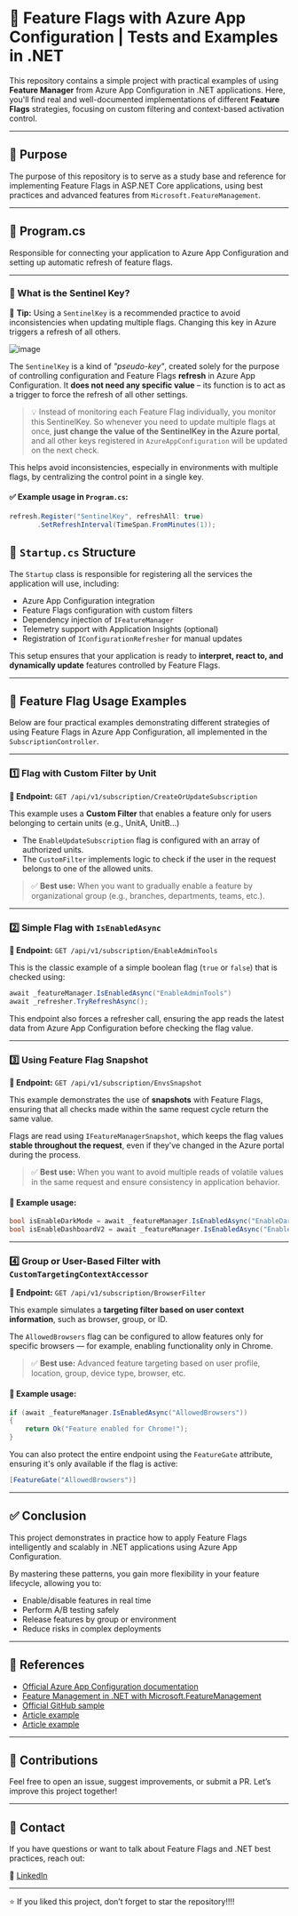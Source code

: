 # 🔁 Feature Flags with Azure App Configuration | Tests and Examples in .NET

This repository contains a simple project with practical examples of using **Feature Manager** from Azure App Configuration in .NET applications. Here, you'll find real and well-documented implementations of different **Feature Flags** strategies, focusing on custom filtering and context-based activation control.

---

## 🚀 Purpose

The purpose of this repository is to serve as a study base and reference for implementing Feature Flags in ASP.NET Core applications, using best practices and advanced features from `Microsoft.FeatureManagement`.

---

## 🧱 Program.cs

Responsible for connecting your application to Azure App Configuration and setting up automatic refresh of feature flags.

---

### 🔄 What is the Sentinel Key?

🧠 **Tip:** Using a `SentinelKey` is a recommended practice to avoid inconsistencies when updating multiple flags. Changing this key in Azure triggers a refresh of all others.

![image](https://github.com/user-attachments/assets/f2782c21-f413-4e78-b03a-4636b769ab68)

The `SentinelKey` is a kind of *"pseudo-key"*, created solely for the purpose of controlling configuration and Feature Flags **refresh** in Azure App Configuration. It **does not need any specific value** – its function is to act as a trigger to force the refresh of all other settings.

> 💡 Instead of monitoring each Feature Flag individually, you monitor this SentinelKey. So whenever you need to update multiple flags at once, **just change the value of the SentinelKey in the Azure portal**, and all other keys registered in `AzureAppConfiguration` will be updated on the next check.

This helps avoid inconsistencies, especially in environments with multiple flags, by centralizing the control point in a single key.

#### ✅ Example usage in `Program.cs`:

```csharp
refresh.Register("SentinelKey", refreshAll: true)
       .SetRefreshInterval(TimeSpan.FromMinutes(1));
```

## 🧩 `Startup.cs` Structure

The `Startup` class is responsible for registering all the services the application will use, including:

- Azure App Configuration integration  
- Feature Flags configuration with custom filters  
- Dependency injection of `IFeatureManager`  
- Telemetry support with Application Insights (optional)  
- Registration of `IConfigurationRefresher` for manual updates  

This setup ensures that your application is ready to **interpret, react to, and dynamically update** features controlled by Feature Flags.

---

## 🧪 Feature Flag Usage Examples

Below are four practical examples demonstrating different strategies of using Feature Flags in Azure App Configuration, all implemented in the `SubscriptionController`.

---

### 1️⃣ Flag with Custom Filter by Unit

**🔗 Endpoint:** `GET /api/v1/subscription/CreateOrUpdateSubscription`

This example uses a **Custom Filter** that enables a feature only for users belonging to certain units (e.g., UnitA, UnitB...)

- The `EnableUpdateSubscription` flag is configured with an array of authorized units.
- The `CustomFilter` implements logic to check if the user in the request belongs to one of the allowed units.

> ✅ **Best use:** When you want to gradually enable a feature by organizational group (e.g., branches, departments, teams, etc.).

---

### 2️⃣ Simple Flag with `IsEnabledAsync`

**🔗 Endpoint:** `GET /api/v1/subscription/EnableAdminTools`

This is the classic example of a simple boolean flag (`true` or `false`) that is checked using:

```csharp
await _featureManager.IsEnabledAsync("EnableAdminTools")
await _refresher.TryRefreshAsync();
```

This endpoint also forces a refresher call, ensuring the app reads the latest data from Azure App Configuration before checking the flag value.

---

### 3️⃣ Using Feature Flag Snapshot

**🔗 Endpoint:** `GET /api/v1/subscription/EnvsSnapshot`

This example demonstrates the use of **snapshots** with Feature Flags, ensuring that all checks made within the same request cycle return the same value.

Flags are read using `IFeatureManagerSnapshot`, which keeps the flag values **stable throughout the request**, even if they've changed in the Azure portal during the process.

> ✅ **Best use:** When you want to avoid multiple reads of volatile values in the same request and ensure consistency in application behavior.

#### 🧪 Example usage:

```csharp
bool isEnableDarkMode = await _featureManager.IsEnabledAsync("EnableDarkMode");
bool isEnableDashboardV2 = await _featureManager.IsEnabledAsync("EnableDashboardV2");
```

---

### 4️⃣ Group or User-Based Filter with `CustomTargetingContextAccessor`

**🔗 Endpoint:** `GET /api/v1/subscription/BrowserFilter`

This example simulates a **targeting filter based on user context information**, such as browser, group, or ID.

The `AllowedBrowsers` flag can be configured to allow features only for specific browsers — for example, enabling functionality only in Chrome.

> ✅ **Best use:** Advanced feature targeting based on user profile, location, group, device type, browser, etc.

#### 🧪 Example usage:

```csharp
if (await _featureManager.IsEnabledAsync("AllowedBrowsers"))
{
    return Ok("Feature enabled for Chrome!");
}
```

You can also protect the entire endpoint using the `FeatureGate` attribute, ensuring it's only available if the flag is active:

```csharp
[FeatureGate("AllowedBrowsers")]
```

---

## ✅ Conclusion

This project demonstrates in practice how to apply Feature Flags intelligently and scalably in .NET applications using Azure App Configuration.

By mastering these patterns, you gain more flexibility in your feature lifecycle, allowing you to:

- Enable/disable features in real time
- Perform A/B testing safely
- Release features by group or environment
- Reduce risks in complex deployments

---

## 🧠 References

- [Official Azure App Configuration documentation](https://learn.microsoft.com/azure/azure-app-configuration/)
- [Feature Management in .NET with Microsoft.FeatureManagement](https://learn.microsoft.com/azure/azure-app-configuration/quickstart-feature-flag-aspnet-core)
- [Official GitHub sample](https://github.com/Azure/AppConfiguration)
- [Article example](https://www.daveabrock.com/2020/06/07/custom-filters-in-core-flags/)
- [Article example](https://github.com/microsoft/FeatureManagement-Dotnet/blob/main/examples/TargetingConsoleApp/Program.cs)

---

## 🙌 Contributions

Feel free to open an issue, suggest improvements, or submit a PR. Let’s improve this project together!

---

## 💬 Contact

If you have questions or want to talk about Feature Flags and .NET best practices, reach out:

📱 [LinkedIn](https://www.linkedin.com/in/gabriel-ribeiro96/)

---

⭐ If you liked this project, don’t forget to star the repository!!!!
